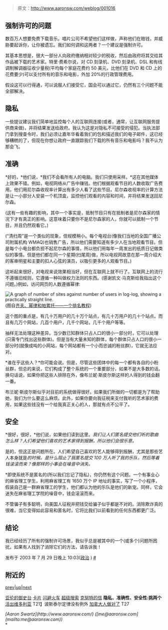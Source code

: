 # 

> 原文：<http://www.aaronsw.com/weblog/001016>

## 强制许可的问题

数百万人想要免费下载音乐。唱片公司不希望他们这样做，声称他们在赔钱，并威胁要起诉你，让你被遗忘。我们如何调和这两者？一个建议是强制许可。

其基本思想是，很大一部分人向政府缴纳相对较少的税收，然后由政府将其交给其作品被下载的艺术家。特里·费希尔说，对 CD 刻录机、DVD 刻录机、DSL 和有线调制解调器征收少量税(平均每个家庭花费约 50 美元，比他们在 DVD 和 CD 上的花费要少)可以支付所有的音乐和电影，外加 20%的行政管理费用。

假设这可以行得通，可以说服人们接受它，国会可以通过它，仍然有三个问题不能全部解决。

## 隐私

一些提议建议我们简单地监控每个人的互联网连接(或者，通常，让互联网服务提供商来做)，并将结果发送给政府。我认为这是对隐私不可接受的侵犯。当执法部门拿到搜查令时，我们必须让嘉年华看着我们的包和描述我们的电子邮件，这已经够糟糕的了，但现在你想让政府一直跟踪我们下载的所有音乐和电影吗？我不认为那会飞。

## 准确

*好的，*他们说，*我们不会看所有人的电脑。我们只使用采样。*这在其他媒体上效果不错。例如，电视网络从广告中赚钱。他们根据观看节目的人数收取广告费用。他们用尼尔森收视率计算出有多少人看了这些节目。尼尔森收视率的计算方法是让一小部分人安装一个机顶盒，监控他们观看的内容和时间，并将结果发送回尼尔森。

(这有一些有趣的影响，其中一个事实是，抵制节目只有在抵制者是尼尔森家的情况下才有真正的影响。这意味着只要你不是尼尔森家的人，你就可以抵制一个节目，并且仍然观看它。)

(“清扫周”是一个类似的现象，但规模稍小。每个电视台(像我们当地的全国广播公司附属机构 WMAQ)也销售广告，所以他们需要知道有多少人在当地观看节目。但是每个小电台都负担不起尼尔森的事情，所以他们用每年一周发出的纸质日记做类似的事情。但是他们都在同一个星期(扫尾周)做，所以电视网故意在那一周介绍大的客串明星和主要的扣人心弦的演员，以吸引更多的人观看节目。)

这听起来很好，对电视来说效果相当好，但在互联网上就不行了。互联网上的流行不遵循旧规则，它遵循一种叫做权力法则的东西。(感谢凯文·马克斯给我指出这个问题。)例如，访问网页的人数遵循幂律:

![A graph of number of sites against number of users in log-log, showing a practically straight line.](img/f24dd0c0a77fe3545c0ff26bca771914.png)
(图自[齐夫、幂律和帕累托——一个排名教程](http://ginger.hpl.hp.com/shl/papers/ranking/ranking.html))

这个图的重点是，有几十万用户的几十万个站点，有几十万用户的几十个站点。而且有几万个网站，几百个用户，几千个网站，几千个用户等等。

抽样无法处理这种差异。当少数已知群体只占人口的很小一部分时，它可以处理(只需专门找出这些群体)。但是当有大量未知的群体，每个群体只占人口的很小一部分时(就像成吨的小网站，每个网站都有一个小而忠诚的粉丝群)，它就无法应对。

*谁在乎这些人？*你可能会说。但是，尽管这些团体中的每一个都有各自的小粉丝群，但总的来说，它们构成了整个系统的一个重要部分，如果不是大多数的话。换句话说，如果你把这些人排除在外，像布兰妮·斯皮尔斯这样的人得到的钱会翻一番。

布兰妮·斯皮尔斯似乎对目前的系统做得很好。如果我们所做的一切都是为了帮助她，我们为什么要这么麻烦。此外，如果你要向我征税来支付我听的艺术家的费用，如果这些钱没有一个给我真正关心的人，那就有点不公平了。

## 安全

*很好，很好，*他们说，如果他们读到这里。*我们让人们匿名提交他们听的歌曲怎么样？人们希望他们喜欢的艺术家得到报酬，所以他们会很乐意。*

是的，但这正是问题所在。人们希望自己喜欢的艺人能够得到报酬，尤其是那些艺人本身就是*的时候。是什么阻止了我匿名提交 100 万人听了我的乐队，然后等着钱滚滚而来？像那样的小事会在噪音中消失。*

 *即使系统不是匿名的(所以我们忘记了隐私)，你仍然有这个问题。一个有事业心的麻省理工学生，利用麻省理工有 1650 万个 IP 地址的事实，写了一个小程序，假装自己是一群麻省理工的学生，他们都认为他的乐队是他们的新宠。同样，它会迷失在麻省理工学院的噪音中，钱会滚滚而来。

不管骗子有多聪明，向美国人征税并把钱交给骗子似乎都是不对的。消除欺诈真的很难，当它变得如此容易和匿名时，它将比我们以前看到的任何东西都更广泛。

## 结论

我已经经历了所有的强制许可场景，我似乎总是被其中的一个(或多个)问题所困扰。如果有人找到了消除它们的方法，请告诉我！

发布于 2003 年 7 月 29 日晚上 10:03([政治](cat_politics) ) [#](001016)

## 附近的

[prev](001014 "Letter from Knuth")|[up](./)|[next](001024 "Live from victoria.bc.ca")

[亚伦的御史台](000998)
[卡片](001008)
[闪避火车](001010)
[超级搜索](001011)
[克努特的信](001014)
**隐私、准确性、安全性:挑两个**
[活出维多利亚](001024)
T21】波斯泰尔定律没有例外
[加拿大人做对了](001026)
T27

<address>[Aaron Swartz](http://www.aaronsw.com/) ([me@aaronsw.com](mailto:me@aaronsw.com))</address>*